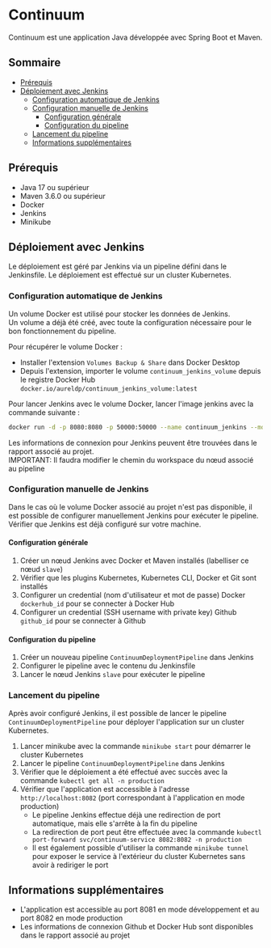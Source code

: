 # Continuum

Continuum est une application Java développée avec Spring Boot et Maven.

## Sommaire

- [Prérequis](#prérequis)
- [Déploiement avec Jenkins](#déploiement-avec-jenkins)
  - [Configuration automatique de Jenkins](#configuration-automatique-de-jenkins)
  - [Configuration manuelle de Jenkins](#configuration-manuelle-de-jenkins)
    - [Configuration générale](#configuration-générale)
    - [Configuration du pipeline](#configuration-du-pipeline)
  - [Lancement du pipeline](#lancement-du-pipeline)
  - [Informations supplémentaires](#informations-supplémentaires)

## Prérequis

- Java 17 ou supérieur
- Maven 3.6.0 ou supérieur
- Docker
- Jenkins
- Minikube

## Déploiement avec Jenkins

Le déploiement est géré par Jenkins via un pipeline défini dans le Jenkinsfile. Le déploiement est effectué sur un cluster Kubernetes.

### Configuration automatique de Jenkins

Un volume Docker est utilisé pour stocker les données de Jenkins. \
Un volume a déjà été créé, avec toute la configuration nécessaire pour le bon fonctionnement du pipeline.

Pour récupérer le volume Docker :
- Installer l'extension `Volumes Backup & Share` dans Docker Desktop
- Depuis l'extension, importer le volume `continuum_jenkins_volume` depuis le registre Docker Hub `docker.io/aureldp/continuum_jenkins_volume:latest`

Pour lancer Jenkins avec le volume Docker, lancer l'image jenkins avec la commande suivante :
```bash
docker run -d -p 8080:8080 -p 50000:50000 --name continuum_jenkins --mount source=continuum_jenkins_volume,target=/var/jenkins_home docker.io/jenkins/jenkins:lts
```

Les informations de connexion pour Jenkins peuvent être trouvées dans le rapport associé au projet. \
IMPORTANT: Il faudra modifier le chemin du workspace du nœud associé au pipeline

### Configuration manuelle de Jenkins

Dans le cas où le volume Docker associé au projet n'est pas disponible, il est possible de configurer manuellement Jenkins pour exécuter le pipeline. \
Vérifier que Jenkins est déjà configuré sur votre machine.

#### Configuration générale

1. Créer un nœud Jenkins avec Docker et Maven installés (labelliser ce nœud `slave`)
2. Vérifier que les plugins Kubernetes, Kubernetes CLI, Docker et Git sont installés
3. Configurer un credential (nom d'utilisateur et mot de passe) Docker `dockerhub_id` pour se connecter à Docker Hub
4. Configurer un credential (SSH username with private key) Github `github_id` pour se connecter à Github

#### Configuration du pipeline

1. Créer un nouveau pipeline `ContinuumDeploymentPipeline` dans Jenkins
2. Configurer le pipeline avec le contenu du Jenkinsfile
3. Lancer le nœud Jenkins `slave` pour exécuter le pipeline

### Lancement du pipeline

Après avoir configuré Jenkins, il est possible de lancer le pipeline `ContinuumDeploymentPipeline` pour déployer l'application sur un cluster Kubernetes.

1. Lancer minikube avec la commande `minikube start` pour démarrer le cluster Kubernetes
2. Lancer le pipeline `ContinuumDeploymentPipeline` dans Jenkins
3. Vérifier que le déploiement a été effectué avec succès avec la commande `kubectl get all -n production`
4. Vérifier que l'application est accessible à l'adresse `http://localhost:8082` (port correspondant à l'application en mode production)
   - Le pipeline Jenkins effectue déjà une redirection de port automatique, mais elle s'arrête à la fin du pipeline
   - La redirection de port peut être effectuée avec la commande `kubectl port-forward svc/continuum-service 8082:8082 -n production`
   - Il est également possible d'utiliser la commande `minikube tunnel` pour exposer le service à l'extérieur du cluster Kubernetes sans avoir à rediriger le port

## Informations supplémentaires

- L'application est accessible au port 8081 en mode développement et au port 8082 en mode production
- Les informations de connexion Github et Docker Hub sont disponibles dans le rapport associé au projet
